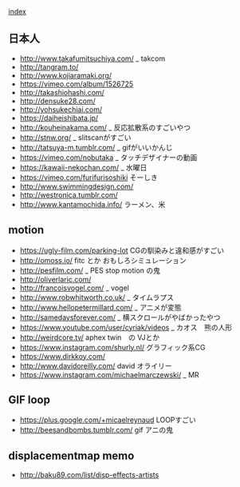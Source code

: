 [index](https://github.com/kitasenjudesign/bookmarks/blob/master/README.md)

## 日本人
* http://www.takafumitsuchiya.com/ _ takcom
* http://tangram.to/
* http://www.kojiaramaki.org/
* https://vimeo.com/album/1526725
* http://takashiohashi.com/
* http://densuke28.com/
* http://yohsukechiai.com/
* https://daiheishibata.jp/
* http://kouheinakama.com/ _ 反応拡散系のすごいやつ
* http://stnw.org/ _ slitscanがすごい
* http://tatsuya-m.tumblr.com/ _ gifがいいかんじ
* https://vimeo.com/nobutaka _ タッチデザイナーの動画
* https://kawaii-nekochan.com/ _ 水曜日
* https://vimeo.com/furifurisoshiki そーしき
* http://www.swimmingdesign.com/
* http://westronica.tumblr.com/
* http://www.kantamochida.info/ ラーメン、米


## motion
* https://ugly-film.com/parking-lot CGの馴染みと違和感がすごい
* http://omoss.io/ fitc とか おもしろシミュレーション
* http://pesfilm.com/ _ PES stop motion の鬼
* http://oliverlaric.com/
* http://francoisvogel.com/ _ vogel
* http://www.robwhitworth.co.uk/ _ タイムラプス
* http://www.hellopetermillard.com/ _ アニメが変態
* http://samedaysforever.com/ _ 横スクロールがやばかったやつ
* https://www.youtube.com/user/cyriak/videos _ カオス　熊の人形
* http://weirdcore.tv/ aphex twin　の VJとか
* https://www.instagram.com/shurly.nl/ グラフィック系CG
* https://www.dirkkoy.com/ 
* http://www.davidoreilly.com/ david オライリー
* https://www.instagram.com/michaelmarczewski/ _ MR 

## GIF loop
* https://plus.google.com/+micaelreynaud LOOPすごい
* http://beesandbombs.tumblr.com/ gif アニの鬼


## displacementmap memo
* http://baku89.com/list/disp-effects-artists
